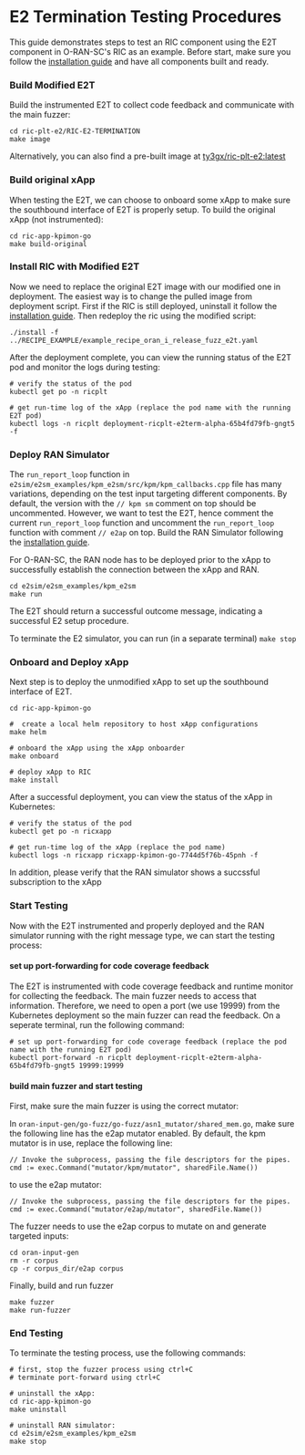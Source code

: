 # E2 Termination Testing Procedures

This guide demonstrates steps to test an RIC component using the E2T component in O-RAN-SC's RIC as an example. Before start, make sure you follow the [installation guide](../README.md) and have all components built and ready. 

### Build Modified E2T
Build the instrumented E2T to collect code feedback and communicate with the main fuzzer:
```
cd ric-plt-e2/RIC-E2-TERMINATION
make image
```
Alternatively, you can also find a pre-built image at [ty3gx/ric-plt-e2:latest](https://hub.docker.com/repository/docker/ty3gx/ric-plt-e2/general)

### Build original xApp
When testing the E2T, we can choose to onboard some xApp to make sure the southbound interface of E2T is properly setup. To build the original xApp (not instrumented):
```
cd ric-app-kpimon-go
make build-original
```

### Install RIC with Modified E2T
Now we need to replace the original E2T image with our modified one in deployment. The easiest way is to change the pulled image from deployment script. First if the RIC is still deployed, uninstall it follow the [installation guide](../README.md). Then redeploy the ric using the modified script:

```
./install -f ../RECIPE_EXAMPLE/example_recipe_oran_i_release_fuzz_e2t.yaml 
```

After the deployment complete, you can view the running status of the E2T pod and monitor the logs during testing:
```
# verify the status of the pod
kubectl get po -n ricplt

# get run-time log of the xApp (replace the pod name with the running E2T pod)
kubectl logs -n ricplt deployment-ricplt-e2term-alpha-65b4fd79fb-gngt5 -f
```

### Deploy RAN Simulator
The `run_report_loop` function in `e2sim/e2sm_examples/kpm_e2sm/src/kpm/kpm_callbacks.cpp` file has many variations, depending on the test input targeting different components. By default, the version with the `// kpm sm` comment on top should be uncommented. However, we want to test the E2T, hence comment the current `run_report_loop` function and uncomment the `run_report_loop` function with comment `// e2ap` on top. Build the RAN Simulator following the [installation guide](../README.md). 

For O-RAN-SC, the RAN node has to be deployed prior to the xApp to successfully establish the connection between the xApp and RAN. 

```
cd e2sim/e2sm_examples/kpm_e2sm
make run
```
The E2T should return a successful outcome message, indicating a successful E2 setup procedure.

To terminate the E2 simulator, you can run (in a separate terminal) ```make stop```

### Onboard and Deploy xApp
Next step is to deploy the unmodified xApp to set up the southbound interface of E2T. 
```
cd ric-app-kpimon-go

#  create a local helm repository to host xApp configurations
make helm

# onboard the xApp using the xApp onboarder
make onboard

# deploy xApp to RIC
make install
```

After a successful deployment, you can view the status of the xApp in Kubernetes:
```
# verify the status of the pod
kubectl get po -n ricxapp

# get run-time log of the xApp (replace the pod name)
kubectl logs -n ricxapp ricxapp-kpimon-go-7744d5f76b-45pnh -f
```

In addition, please verify that the RAN simulator shows a succssful subscription to the xApp

### Start Testing
Now with the E2T instrumented and properly deployed and the RAN simulator running with the right message type, we can start the testing process:

#### set up port-forwarding for code coverage feedback
The E2T is instrumented with code coverage feedback and runtime monitor for collecting the feedback. The main fuzzer needs to access that information. Therefore, we need to open a port (we use 19999) from the Kubernetes deployment so the main fuzzer can read the feedback. On a seperate terminal, run the following command:

```
# set up port-forwarding for code coverage feedback (replace the pod name with the running E2T pod)
kubectl port-forward -n ricplt deployment-ricplt-e2term-alpha-65b4fd79fb-gngt5 19999:19999
```

#### build main fuzzer and start testing
First, make sure the main fuzzer is using the correct mutator:

In `oran-input-gen/go-fuzz/go-fuzz/asn1_mutator/shared_mem.go`, make sure the following line has the e2ap mutator enabled. By default, the kpm mutator is in use, replace the following line:
```
// Invoke the subprocess, passing the file descriptors for the pipes.
cmd := exec.Command("mutator/kpm/mutator", sharedFile.Name())
```
to use the e2ap mutator:
```
// Invoke the subprocess, passing the file descriptors for the pipes.
cmd := exec.Command("mutator/e2ap/mutator", sharedFile.Name())
```

The fuzzer needs to use the e2ap corpus to mutate on and generate targeted inputs:

```
cd oran-input-gen
rm -r corpus
cp -r corpus_dir/e2ap corpus
```

Finally, build and run fuzzer
```
make fuzzer
make run-fuzzer
```

### End Testing
To terminate the testing process, use the following commands:
```
# first, stop the fuzzer process using ctrl+C
# terminate port-forward using ctrl+C

# uninstall the xApp:
cd ric-app-kpimon-go
make uninstall

# uninstall RAN simulator:
cd e2sim/e2sm_examples/kpm_e2sm
make stop
```